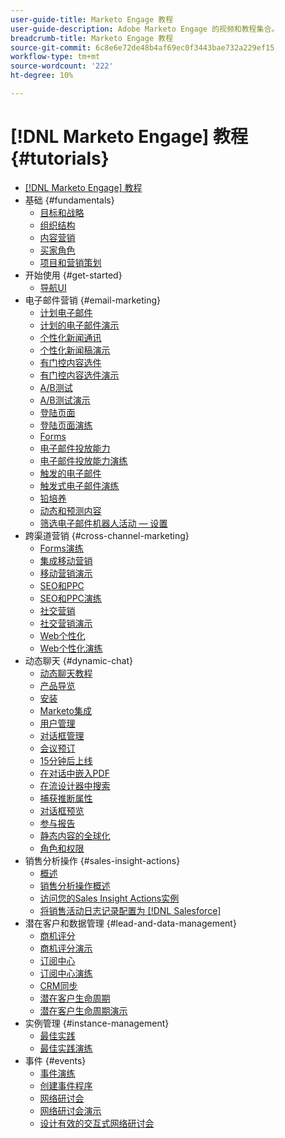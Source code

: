 ```yaml
---
user-guide-title: Marketo Engage 教程
user-guide-description: Adobe Marketo Engage 的视频和教程集合。
breadcrumb-title: Marketo Engage 教程
source-git-commit: 6c8e6e72de48b4af69ec0f3443bae732a229ef15
workflow-type: tm+mt
source-wordcount: '222'
ht-degree: 10%

---
```



# [!DNL Marketo Engage] 教程 {#tutorials}

+ [[!DNL Marketo Engage] 教程](overview.md)
+ 基础 {#fundamentals}
   + [目标和战略](/help/fundamentals/goals-and-strategy-learn.md)
   + [组织结构](/help/fundamentals/organizational-structure-learn.md)
   + [内容营销](/help/fundamentals/content-marketing-learn.md)
   + [买家角色](/help/fundamentals/buyer-personas-learn.md)
   + [项目和营销策划](/help/fundamentals/programs-and-campaigns.md)
+ 开始使用 {#get-started}
   + [导航UI](/help/get-started/ui-navigation.md)
+ 电子邮件营销 {#email-marketing}
   + [计划电子邮件](/help/email-marketing/scheduled-email-learn.md)
   + [计划的电子邮件演示](/help/email-marketing/scheduled-email-watch.md)
   + [个性化新闻通讯](/help/email-marketing/personalized-newsletter-learn.md)
   + [个性化新闻稿演示](/help/email-marketing/personalized-newsletter-watch.md)
   + [有门控内容选件](/help/email-marketing/gated-content-offer-learn.md)
   + [有门控内容选件演示](/help/email-marketing/gated-content-offer-watch.md)
   + [A/B测试](/help/email-marketing/ab-testing-learn.md)
   + [A/B测试演示](/help/email-marketing/ab-testing-watch.md)
   + [登陆页面 ](/help/email-marketing/landing-pages-learn.md)
   + [登陆页面演练](/help/email-marketing/landing-pages-watch.md)
   + [Forms](/help/email-marketing/forms-learn.md)
   + [电子邮件投放能力](/help/email-marketing/email-deliverability-learn.md)
   + [电子邮件投放能力演练](/help/email-marketing/email-deliverability-watch.md)
   + [触发的电子邮件](/help/email-marketing/triggered-email-learn.md)
   + [触发式电子邮件演练](/help/email-marketing/triggered-email-watch.md)
   + [铅培养](/help/email-marketing/lead-nuturing-learn.md)
   + [动态和预测内容](/help/email-marketing/dynamic-and-predictive-content-learn.md)
   + [筛选电子邮件机器人活动 — 设置](/help/filtering-email-bot-activities/setup.md)
+ 跨渠道营销 {#cross-channel-marketing}
   + [Forms演练](/help/email-marketing/forms-watch.md)
   + [集成移动营销](/help/cross-channel-marketing/mobile-marketing-learn.md)
   + [移动营销演示](/help/cross-channel-marketing/mobile-marketing-watch.md)
   + [SEO和PPC](/help/cross-channel-marketing/seo-and-ppc-learn.md)
   + [SEO和PPC演练](/help/cross-channel-marketing/seo-and-ppc-watch.md)
   + [社交营销](/help/cross-channel-marketing/social-marketing-learn.md)
   + [社交营销演示](/help/cross-channel-marketing/social-marketing-watch.md)
   + [Web个性化](/help/cross-channel-marketing/web-personalization-learn.md)
   + [Web个性化演练](/help/cross-channel-marketing/web-personalization-watch.md)
+ 动态聊天 {#dynamic-chat}
   + [动态聊天教程](/help/dynamic-chat/dynamic-chat-overview.md)
   + [产品导览](/help/dynamic-chat/product-tour.md)
   + [安装](/help/dynamic-chat/setup.md)
   + [Marketo集成](/help/dynamic-chat/marketo-integration.md)
   + [用户管理](/help/dynamic-chat/user-management.md)
   + [对话框管理](/help/dynamic-chat/dialogue-management.md)
   + [会议预订](/help/dynamic-chat/meeting-booking.md)
   + [15分钟后上线](/help/dynamic-chat/go-live-in-15-minutes.md)
   + [在对话中嵌入PDF](/help/dynamic-chat/document-cloud-integration.md)
   + [在流设计器中搜索](/help/dynamic-chat/search-in-stream-designer.md)
   + [捕获推断属性](/help/dynamic-chat/capture-inferred-attributes.md)
   + [对话框预览](/help/dynamic-chat/dialogue-preview.md)
   + [参与报告](/help/dynamic-chat/engagement-report.md)
   + [静态内容的全球化](/help/dynamic-chat/globalization-of-static-content.md)
   + [角色和权限](/help/dynamic-chat/roles-and-permissions.md)
+ 销售分析操作 {#sales-insight-actions}
   + [概述](/help/sales-insight-actions/overview.md)
   + [销售分析操作概述](/help/sales-insight-actions/sales-insight-actions-overview.md)
   + [访问您的Sales Insight Actions实例](/help/sales-insight-actions/accessing-your-sales-insight-actions-instance.md)
   + [将销售活动日志记录配置为 [!DNL Salesforce]](/help/sales-insight-actions/configure-sales-activity-logging-to-salesforce.md)
+ 潜在客户和数据管理 {#lead-and-data-management}
   + [商机评分](/help/lead-and-data-management/lead-scoring-learn.md)
   + [商机评分演示](/help/lead-and-data-management/lead-scoring-watch.md)
   + [订阅中心](/help/lead-and-data-management/subscription-center-learn.md)
   + [订阅中心演练](/help/lead-and-data-management/subscription-center-watch.md)
   + [CRM同步](/help/lead-and-data-management/crm-sync-learn.md)
   + [潜在客户生命周期](/help/lead-and-data-management/lead-lifecycle-learn.md)
   + [潜在客户生命周期演示](/help/lead-and-data-management/lead-lifecycle-watch.md)
+ 实例管理 {#instance-management}
   + [最佳实践](/help/instance-management/best-practice-learn.md)
   + [最佳实践演练](/help/instance-management/best-practice-watch.md)
+ 事件 {#events}
   + [事件演练](/help/events/events-watch.md)
   + [创建事件程序](/help/events/events-learn.md)
   + [网络研讨会](/help/events/webinar-learn.md)
   + [网络研讨会演示](/help/events/webinar-watch.md)
   + [设计有效的交互式网络研讨会](/help/events/design-an-effective-interactive-webinar.md)
